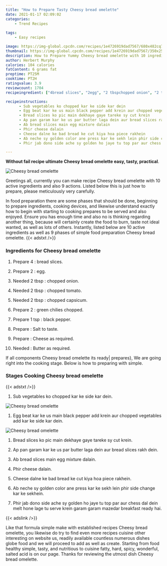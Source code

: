 ```yaml
---
title: "How to Prepare Tasty Cheesy bread omelette"
date: 2021-01-17 02:09:02
categories:
    - Trend Recipes
    
tags:
    - Easy recipes

image: https://img-global.cpcdn.com/recipes/1e4726919dad7567/680x482cq70/cheesy-bread-omelette-recipe-main-photo.jpg
thumbnail: https://img-global.cpcdn.com/recipes/1e4726919dad7567/350x250cq70/cheesy-bread-omelette-recipe-main-photo.jpg
description: How to Prepare Yummy Cheesy bread omelette with 10 ingredients and 9 stages of easy cooking.
author: Herbert Murphy
calories: 104 calories
fatContent: 6 grams fat
preptime: PT25M
cooktime: PT2H
ratingvalue: 3.9
reviewcount: 1704
recipeingredient: ["4bread slices", "2egg", "2 tbspchopped onion", "2 tbspchopped tomato", "2 tbspchopped capsicum", "2green chilies chopped", "1 tspblack pepper", "Salt to taste", "Cheese as required", "Butter as required"]

recipeinstructions: 
      - Sub vegetables ko chopped kar ke side kar dein 
      - Egg beat kar ke us main black pepper add krein aur chopped vegetables add kar ke side kar dein 
      - Bread slices ko pic main dekhaye gaye tareke sy cut krein 
      - Ap pan garam kar ke us par butter laga dein aur bread slices rakh dein 
      - Ab bread slices main egg mixture dalain 
      - Phir cheese dalain 
      - Cheese dalne ke bad bread ke cut kiya hoa piece rakhein 
      - Ab neche sy golden color ane press kar ke sekh lein phir side change kar ke sekhein 
      - Phir jab dono side ache sy golden ho jaye tu top par aur chess dal dein melt hone lage tu serve krein garam garam mazedar breakfast ready hai

---
```




**Without fail recipe ultimate Cheesy bread omelette easy, tasty, practical**. 


![Cheesy bread omelette](https://img-global.cpcdn.com/recipes/1e4726919dad7567/680x482cq70/cheesy-bread-omelette-recipe-main-photo.jpg "Cheesy bread omelette")




Greetings all, currently you can make recipe Cheesy bread omelette with 10 active ingredients and also 9 actions. Listed below this is just how to prepare, please meticulously very carefully.

In food preparation there are some phases that should be done, beginning to prepare ingredients, cooking devices, and likewise understand exactly how to begin with starting to cooking prepares to be served and also enjoyed. Ensure you has enough time and also no is thinking regarding another thing, because will certainly create the food to burn, taste not ideal wanted, as well as lots of others. Instantly, listed below are 10 active ingredients as well as 9 phases of simple food preparation Cheesy bread omelette.
{{< adstxt />}}

### Ingredients for Cheesy bread omelette


1. Prepare 4 : bread slices.

1. Prepare 2 : egg.

1. Needed 2 tbsp : chopped onion.

1. Needed 2 tbsp : chopped tomato.

1. Needed 2 tbsp : chopped capsicum.

1. Prepare 2 : green chilies chopped.

1. Prepare 1 tsp : black pepper.

1. Prepare  : Salt to taste.

1. Prepare  : Cheese as required.

1. Needed  : Butter as required.



If all components Cheesy bread omelette its ready| prepares}, We are going right into the cooking stage. Below is how to preparing with simple.

### Stages Cooking Cheesy bread omelette

{{< adstxt />}}


1. Sub vegetables ko chopped kar ke side kar dein.



![Cheesy bread omelette](https://img-global.cpcdn.com/steps/f095ed169ee8ac49/160x128cq70/cheesy-bread-omelette-recipe-step-1-photo.jpg" "Cheesy bread omelette")



1. Egg beat kar ke us main black pepper add krein aur chopped vegetables add kar ke side kar dein.



![Cheesy bread omelette](https://img-global.cpcdn.com/steps/1e30152f5388be8a/160x128cq70/cheesy-bread-omelette-recipe-step-2-photo.jpg" "Cheesy bread omelette")



1. Bread slices ko pic main dekhaye gaye tareke sy cut krein.



1. Ap pan garam kar ke us par butter laga dein aur bread slices rakh dein.



1. Ab bread slices main egg mixture dalain.



1. Phir cheese dalain.



1. Cheese dalne ke bad bread ke cut kiya hoa piece rakhein.



1. Ab neche sy golden color ane press kar ke sekh lein phir side change kar ke sekhein.



1. Phir jab dono side ache sy golden ho jaye tu top par aur chess dal dein melt hone lage tu serve krein garam garam mazedar breakfast ready hai.





{{< adslink />}}

Like that formula simple make with established recipes Cheesy bread omelette, you likewise do try to find even more recipes cuisine other interesting on website us, readily available countless numerous dishes globe food and we will proceed to add as well as create. Starting from food healthy simple, tasty, and nutritious to cuisine fatty, hard, spicy, wonderful, salted acid is on our page. Thanks for reviewing the utmost dish Cheesy bread omelette.
